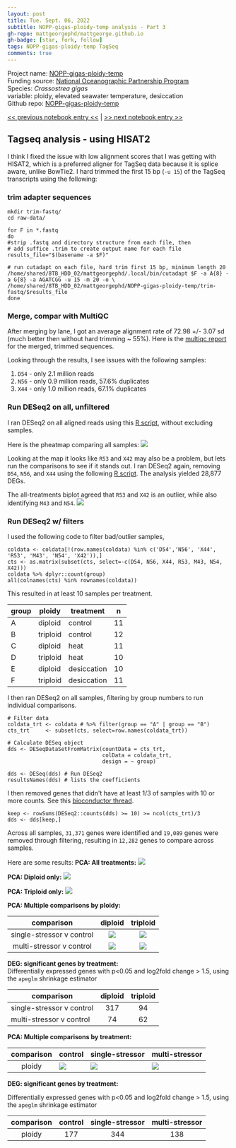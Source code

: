 ```yaml
---
layout: post
title: Tue. Sept. 06, 2022
subtitle: NOPP-gigas-ploidy-temp analysis - Part 3
gh-repo: mattgeorgephd/mattgeorge.github.io
gh-badge: [star, fork, follow]
tags: NOPP-gigas-ploidy-temp TagSeq
comments: true
---
```


Project name: [NOPP-gigas-ploidy-temp](https://github.com/mattgeorgephd/NOPP-gigas-ploidy-temp) <br />
Funding source: [National Oceanographic Partnership Program](https://www.nopp.org/) <br />
Species: *Crassostrea gigas* <br />
variable: ploidy, elevated seawater temperature, desiccation <br />
Github repo: [NOPP-gigas-ploidy-temp](https://github.com/mattgeorgephd/NOPP-gigas-ploidy-temp)

[<< previous notebook entry <<](https://mattgeorgephd.github.io/NOPP-gigas-ploidy-temp-analysis-Part-2/)
 |
[>> next notebook entry >>](https://mattgeorgephd.github.io/NOPP-gigas-ploidy-temp-analysis-Part-4/)

## Tagseq analysis - using HISAT2
I think I fixed the issue with low alignment scores that I was getting with HISAT2, which is a preferred aligner for TagSeq data because it is splice aware, unlike BowTie2. I hard trimmed the first 15 bp (`-u 15`) of the TagSeq transcripts using the following:

### trim adapter sequences
```{bash}
mkdir trim-fastq/
cd raw-data/

for F in *.fastq
do
#strip .fastq and directory structure from each file, then
# add suffice .trim to create output name for each file
results_file="$(basename -a $F)"

# run cutadapt on each file, hard trim first 15 bp, minimum length 20
/home/shared/8TB_HDD_02/mattgeorgephd/.local/bin/cutadapt $F -a A{8} -a G{8} -a AGATCGG -u 15 -m 20 -o \
/home/shared/8TB_HDD_02/mattgeorgephd/NOPP-gigas-ploidy-temp/trim-fastq/$results_file
done

```
### Merge, compar with MultiQC
After merging by lane, I got an average alignment rate of 72.98 +/- 3.07 sd (much better then without hard trimming ~ 55%). Here is the [multiqc report](https://gannet.fish.washington.edu/panopea/NOPP-gigas-ploidy-temp/trim-merge-multiqc_report.html) for the merged, trimmed sequences.

Looking through the results, I see issues with the following samples:
1. `D54` - only 2.1 million reads
2. `N56` - only 0.9 million reads, 57.6% duplicates
3. `X44` - only 1.0 million reads, 67.1% duplicates

### Run DESeq2 on all, unfiltered

I ran DESeq2 on all aligned reads using this [R script](https://github.com/mattgeorgephd/NOPP-gigas-ploidy-temp/blob/main/202107_EXP2/tag-seq/scripts/2_DESeq2_analysis-gigas-unfiltered.Rmd), without excluding samples.

Here is the pheatmap comparing all samples:
![](https://github.com/mattgeorgephd/NOPP-gigas-ploidy-temp/blob/main/202107_EXP2/tag-seq/output/unfiltered/HISAT2/all_treatments/ALL-TREATMENTS-pheatmap.png?raw=true)

Looking at the map it looks like `R53` and `X42` may also be a problem, but lets run the comparisons to see if it stands out. I ran DESeq2 again, removing `D54`, `N56`, and `X44` using the following [R script](https://github.com/mattgeorgephd/NOPP-gigas-ploidy-temp/blob/main/202107_EXP2/tag-seq/scripts/2_DESeq2_analysis-gigas-filtered.Rmd). The analysis yielded 28,877 DEGs.

The all-treatments biplot agreed that `R53` and `X42` is an outlier, while also identifying `M43` and `N54`.
![](https://github.com/mattgeorgephd/NOPP-gigas-ploidy-temp/blob/main/202107_EXP2/tag-seq/output/filtered/HISAT2_multiqc_filter_only/all_treatments/ALL-TREATMENTS-BIPLOT.png?raw=true)

### Run DESeq2 w/ filters
I used the following code to filter bad/outlier samples,
```
coldata <- coldata[!(row.names(coldata) %in% c('D54','N56', 'X44', 'R53', 'M43', 'N54', 'X42')),]
cts <- as.matrix(subset(cts, select=-c(D54, N56, X44, R53, M43, N54, X42)))
coldata %>% dplyr::count(group)
all(colnames(cts) %in% rownames(coldata))
```
This resulted in at least 10 samples per treatment.

| group | ploidy | treatment | n |
| ----     | ----     | ---- | ---- |
|A | diploid	 | control | 11	|
|B | triploid | control | 12	|
|C | diploid	 | heat |  11	|
|D | triploid | heat |  10	|
|E | diploid	 | desiccation |  10	|
|F | triploid | desiccation |  11	|

I then ran DESeq2 on all samples, filtering by group numbers to run individual comparisons.

```
# Filter data
coldata_trt <- coldata # %>% filter(group == "A" | group == "B")
cts_trt     <- subset(cts, select=row.names(coldata_trt))

# Calculate DESeq object
dds <- DESeqDataSetFromMatrix(countData = cts_trt,
                              colData = coldata_trt,
                              design = ~ group)

dds <- DESeq(dds) # Run DESeq2
resultsNames(dds) # lists the coefficients

```
I then removed genes that didn't have at least 1/3 of samples with 10 or more counts. See this [bioconductor thread](https://support.bioconductor.org/p/110307/).
```
keep <- rowSums(DESeq2::counts(dds) >= 10) >= ncol(cts_trt)/3
dds <- dds[keep,]
```
Across all samples, `31,371` genes were identified and `19,089` genes were removed through filtering, resulting in `12,282` genes to compare across samples.

Here are some results:
**PCA: All treatments:**
![](https://github.com/mattgeorgephd/NOPP-gigas-ploidy-temp/blob/main/202107_EXP2/tag-seq/output/filtered/HISAT2_multiqc_biplot/all_treatments/ALL-TREATMENTS-PCA.png?raw=true)

**PCA: Diploid only:**
![](https://github.com/mattgeorgephd/NOPP-gigas-ploidy-temp/blob/main/202107_EXP2/tag-seq/output/filtered/HISAT2_multiqc_biplot/diploid/ALL-TREATMENTS-DIPLOID-PCA.png?raw=true)

**PCA: Triploid only:**
![](https://github.com/mattgeorgephd/NOPP-gigas-ploidy-temp/blob/main/202107_EXP2/tag-seq/output/filtered/HISAT2_multiqc_biplot/triploid/ALL-TREATMENTS-TRIPLOID-PCA.png?raw=true)

**PCA: Multiple comparisons by ploidy:**

|  comparison | diploid   | triploid   |
|:---:|:---:|:---:|
|single-stressor v control   | ![](https://github.com/mattgeorgephd/NOPP-gigas-ploidy-temp/blob/main/202107_EXP2/tag-seq/output/filtered/HISAT2_multiqc_biplot/diploid_heat/DIPLOID-HEAT-PCA.png?raw=true)  | ![](https://github.com/mattgeorgephd/NOPP-gigas-ploidy-temp/blob/main/202107_EXP2/tag-seq/output/filtered/HISAT2_multiqc_biplot/triploid_heat/TRIPLOID-HEAT-PCA.png?raw=true)  |
|multi-stressor v control | ![](https://github.com/mattgeorgephd/NOPP-gigas-ploidy-temp/blob/main/202107_EXP2/tag-seq/output/filtered/HISAT2_multiqc_biplot/diploid_desiccation/DIPLOID-DESICCATION-PCA.png?raw=true)  | ![](https://github.com/mattgeorgephd/NOPP-gigas-ploidy-temp/blob/main/202107_EXP2/tag-seq/output/filtered/HISAT2_multiqc_biplot/triploid_desiccation/TRIPLOID-DESICCATION-PCA.png?raw=true)  |

**DEG: significant genes by treatment:**
</br> Differentially expressed genes with p<0.05 and log2fold change > 1.5, using the `apeglm` shrinkage estimator

|  comparison |diploid   | triploid   |
|---|:---:|:---:|
|single-stressor v control   |  317 |  94 |
|multi-stressor v control | 74  |  62 |

**PCA: Multiple comparisons by treatment:**

| comparison   | control | single-stressor   | multi-stressor   |
|:---:|---|---| --- |
| ploidy | ![](https://github.com/mattgeorgephd/NOPP-gigas-ploidy-temp/blob/main/202107_EXP2/tag-seq/output/filtered/HISAT2_multiqc_biplot/control_ploidy/CONTROL-PLOIDY-PCA.png?raw=true) | ![](https://github.com/mattgeorgephd/NOPP-gigas-ploidy-temp/blob/main/202107_EXP2/tag-seq/output/filtered/HISAT2_multiqc_biplot/heat_ploidy/HEAT-PLOIDY-PCA.png?raw=true) | ![](https://github.com/mattgeorgephd/NOPP-gigas-ploidy-temp/blob/main/202107_EXP2/tag-seq/output/filtered/HISAT2_multiqc_biplot/desiccation_ploidy/DESICCATION-PLOIDY-PCA.png?raw=true) |

**DEG: significant genes by treatment:**

Differentially expressed genes with p<0.05 and log2fold change > 1.5, using the `apeglm` shrinkage estimator

| comparison   | control | single-stressor   | multi-stressor   |
|:---:|:---:|:---:|:--:|
| ploidy | 177 | 344 | 138 |
